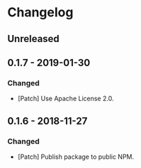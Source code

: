 # Changelog

## Unreleased

## 0.1.7 - 2019-01-30

### Changed

-   [Patch] Use Apache License 2.0.

## 0.1.6 - 2018-11-27

### Changed

-   [Patch] Publish package to public NPM.
